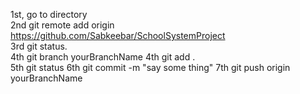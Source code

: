 1st,  go to directory  
2nd git remote add origin https://github.com/Sabkeebar/SchoolSystemProject  
3rd git status.  
4th git branch yourBranchName
4th git add .   
5th git status 
6th git commit -m "say some thing" 
7th git push origin yourBranchName 
